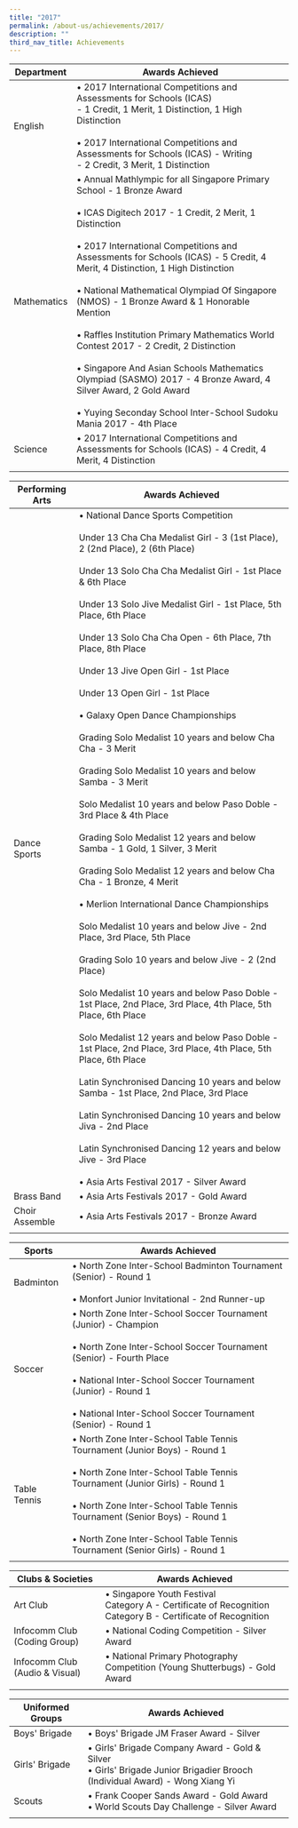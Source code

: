 ```yaml
---
title: "2017"
permalink: /about-us/achievements/2017/
description: ""
third_nav_title: Achievements
---
```

| Department | Awards Achieved |
|---|---|
|  English | • 2017 International Competitions and Assessments for Schools (ICAS)<br>- 1 Credit, 1 Merit, 1 Distinction, 1 High Distinction<br><br>• 2017 International Competitions and Assessments for Schools (ICAS) - Writing<br>- 2 Credit, 3 Merit, 1 Distinction |
| Mathematics | • Annual Mathlympic for all Singapore Primary School - 1 Bronze Award<br><br>• ICAS Digitech 2017 - 1 Credit, 2 Merit, 1 Distinction<br><br>• 2017 International Competitions and Assessments for Schools (ICAS) - 5 Credit, 4 Merit, 4 Distinction, 1 High Distinction<br><br>• National Mathematical Olympiad Of Singapore (NMOS) - 1 Bronze Award & 1 Honorable Mention<br><br>• Raffles Institution Primary Mathematics World Contest 2017 - 2 Credit, 2 Distinction<br><br>• Singapore And Asian Schools Mathematics Olympiad (SASMO) 2017 - 4 Bronze Award, 4 Silver Award, 2 Gold Award<br><br>• Yuying Seconday School Inter-School Sudoku Mania 2017 - 4th Place<br> |
| Science | • 2017 International Competitions and Assessments for Schools (ICAS) - 4 Credit, 4 Merit, 4 Distinction |
| | |

| Performing Arts | Awards Achieved |
|---|---|
| Dance Sports | • National Dance Sports Competition <br><br>Under 13 Cha Cha Medalist Girl - 3 (1st Place), 2 (2nd Place), 2 (6th Place)<br><br> Under 13 Solo Cha Cha Medalist Girl - 1st Place & 6th Place<br><br>Under 13 Solo Jive Medalist Girl - 1st Place, 5th Place, 6th Place<br><br>Under 13 Solo Cha Cha Open - 6th Place, 7th Place, 8th Place<br><br>Under 13 Jive Open Girl - 1st Place<br><br>Under 13 Open Girl - 1st Place<br><br>• Galaxy Open Dance Championships<br><br>Grading Solo Medalist 10 years and below Cha Cha - 3 Merit<br><br>Grading Solo Medalist 10 years and below Samba - 3 Merit<br><br>Solo Medalist 10 years and below Paso Doble - 3rd Place & 4th Place<br><br>Grading Solo Medalist 12 years and below Samba - 1 Gold, 1 Silver, 3 Merit<br><br>Grading Solo Medalist 12 years and below Cha Cha - 1 Bronze, 4 Merit<br><br>• Merlion International Dance Championships<br><br>Solo Medalist 10 years and below Jive - 2nd Place, 3rd Place, 5th Place<br><br>Grading Solo 10 years and below Jive - 2 (2nd Place)<br><br>Solo Medalist 10 years and below Paso Doble - 1st Place, 2nd Place, 3rd Place, 4th Place, 5th Place, 6th Place<br><br>Solo Medalist 12 years and below Paso Doble - 1st Place, 2nd Place, 3rd Place, 4th Place, 5th Place, 6th Place<br><br>Latin Synchronised Dancing 10 years and below Samba - 1st Place, 2nd Place, 3rd Place<br><br>Latin Synchronised Dancing 10 years and below Jiva - 2nd Place<br><br>Latin Synchronised Dancing 12 years and below Jive - 3rd Place<br><br>• Asia Arts Festival 2017 - Silver Award |
| Brass Band | • Asia Arts Festivals 2017 - Gold Award |
|  Choir Assemble | • Asia Arts Festivals 2017 - Bronze Award  |
| | |

| Sports | Awards Achieved |
|---|---|
| Badminton | • North Zone Inter-School Badminton Tournament (Senior) - Round 1<br><br>• Monfort Junior Invitational - 2nd Runner-up |
| Soccer | • North Zone Inter-School Soccer Tournament (Junior) - Champion<br><br>• North Zone Inter-School Soccer Tournament<br>(Senior) - Fourth Place<br><br>• National Inter-School Soccer Tournament (Junior) - Round 1<br><br>• National Inter-School Soccer Tournament (Senior) - Round 1 |
|  Table Tennis | • North Zone Inter-School Table Tennis Tournament (Junior Boys) - Round 1<br><br>• North Zone Inter-School Table Tennis Tournament (Junior Girls) - Round 1<br><br>• North Zone Inter-School Table Tennis Tournament (Senior Boys) - Round 1<br><br>• North Zone Inter-School Table Tennis Tournament (Senior Girls) - Round 1 |
| | |

| Clubs & Societies | Awards Achieved |
|---|---|
| Art Club | • Singapore Youth Festival<br>Category A - Certificate of Recognition<br>Category B - Certificate of Recognition |
| Infocomm Club (Coding Group) | • National Coding Competition - Silver Award |
|  Infocomm Club (Audio & Visual) | • National Primary Photography Competition (Young Shutterbugs) - Gold Award  |
| | |

| Uniformed Groups | Awards Achieved |
|---|---|
| Boys' Brigade | • Boys' Brigade JM Fraser Award - Silver |
| Girls' Brigade | • Girls' Brigade Company Award - Gold & Silver <br>• Girls' Brigade Junior Brigadier Brooch (Individual Award) - Wong Xiang Yi<br> |
|  Scouts | • Frank Cooper Sands Award - Gold Award<br>• World Scouts Day Challenge - Silver Award  |
| | |